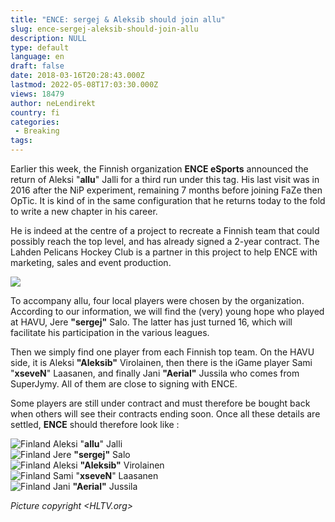 ```yaml
---
title: "ENCE: sergej & Aleksib should join allu"
slug: ence-sergej-aleksib-should-join-allu
description: NULL
type: default
language: en
draft: false
date: 2018-03-16T20:28:43.000Z
lastmod: 2022-05-08T17:03:30.000Z
views: 18479
author: neLendirekt
country: fi
categories:
 - Breaking
tags:
---
```

Earlier this week, the Finnish organization **ENCE eSports** announced the return of Aleksi "**allu**" Jalli for a third run under this tag. His last visit was in 2016 after the NiP experiment, remaining 7 months before joining FaZe then OpTic. It is kind of in the same configuration that he returns today to the fold to write a new chapter in his career.

He is indeed at the centre of a project to recreate a Finnish team that could possibly reach the top level, and has already signed a 2-year contract. The Lahden Pelicans Hockey Club is a partner in this project to help ENCE with marketing, sales and event production.

![](https://flickshot-ue.s3.eu-west-2.amazonaws.com/flickshot/article/5aac1d5f4ac7b/images/70zAl81ODsO99YwjzaZmnG49p4CeFLrbhaQ4idVB.jpeg)

To accompany allu, four local players were chosen by the organization. According to our information, we will find the (very) young hope who played at HAVU, Jere **"sergej"** Salo. The latter has just turned 16, which will facilitate his participation in the various leagues.

Then we simply find one player from each Finnish top team. On the HAVU side, it is Aleksi **"Aleksib"** Virolainen, then there is the iGame player Sami "**xseveN**" Laasanen, and finally Jani **"Aerial"** Jussila who comes from SuperJymy. All of them are close to signing with ENCE.

Some players are still under contract and must therefore be bought back when others will see their contracts ending soon. Once all these details are settled, **ENCE** should therefore look like :

![Finland](/images/countries/fi.svg)⁠ Aleksi "**allu**" Jalli  
![Finland](/images/countries/fi.svg)⁠ Jere **"sergej"** Salo  
![Finland](/images/countries/fi.svg)⁠ Aleksi **"Aleksib"** Virolainen  
![Finland](/images/countries/fi.svg)⁠ Sami "**xseveN**" Laasanen  
![Finland](/images/countries/fi.svg)⁠ Jani **"Aerial"** Jussila

_Picture copyright <HLTV.org>_
